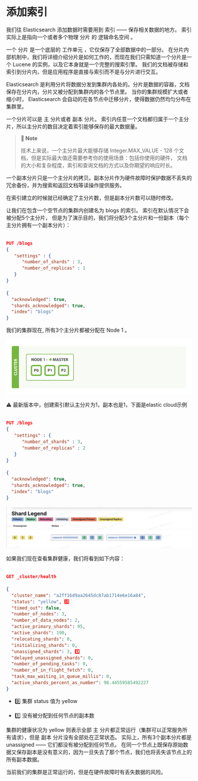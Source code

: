 # 添加索引

我们往 Elasticsearch 添加数据时需要用到 索引 —— 保存相关数据的地方。 索引实际上是指向一个或者多个物理 分片 的 逻辑命名空间 。

一个 分片 是一个底层的 工作单元 ，它仅保存了全部数据中的一部分。 在分片内部机制中，我们将详细介绍分片是如何工作的，而现在我们只需知道一个分片是一个 Lucene 的实例，以及它本身就是一个完整的搜索引擎。 我们的文档被存储和索引到分片内，但是应用程序是直接与索引而不是与分片进行交互。

Elasticsearch 是利用分片将数据分发到集群内各处的。分片是数据的容器，文档保存在分片内，分片又被分配到集群内的各个节点里。 当你的集群规模扩大或者缩小时， Elasticsearch 会自动的在各节点中迁移分片，使得数据仍然均匀分布在集群里。

一个分片可以是 主 分片或者 副本 分片。 索引内任意一个文档都归属于一个主分片，所以主分片的数目决定着索引能够保存的最大数据量。

> **🦉 Note**
>
> 技术上来说，一个主分片最大能够存储 Integer.MAX_VALUE - 128 个文档，但是实际最大值还需要参考你的使用场景：包括你使用的硬件， 文档的大小和复杂程度，索引和查询文档的方式以及你期望的响应时长。


一个副本分片只是一个主分片的拷贝。副本分片作为硬件故障时保护数据不丢失的冗余备份，并为搜索和返回文档等读操作提供服务。

在索引建立的时候就已经确定了主分片数，但是副本分片数可以随时修改。

让我们在包含一个空节点的集群内创建名为 blogs 的索引。 索引在默认情况下会被分配5个主分片， 但是为了演示目的，我们将分配3个主分片和一份副本（每个主分片拥有一个副本分片）：

```json

PUT /blogs
{
   "settings" : {
      "number_of_shards" : 3,
      "number_of_replicas" : 1
   }
}

{
  "acknowledged": true,
  "shards_acknowledged": true,
  "index": "blogs"
}

```

我们的集群现在, 所有3个主分片都被分配在 Node 1 。

![3个分片在一个节点](https://github.com/Kua-Fu/blog-book-images/blob/main/elastic/basic/elas_0202.png?raw=true)


⚠️ 最新版本中，创建索引默认主分片为1，副本也是1，下面是elastic cloud示例

```json

PUT /blogs
{
   "settings" : {
      "number_of_shards" : 3,
      "number_of_replicas" : 2
   }
}

{
  "acknowledged": true,
  "shards_acknowledged": true,
  "index": "blogs"
}

```

![3个分片在2个节点](https://github.com/Kua-Fu/blog-book-images/blob/main/elastic/basic/es-basic-create-an-index.jpg?raw=true)

如果我们现在查看集群健康，我们将看到如下内容：

```json

GET _cluster/health

{
  "cluster_name": "a2ff16d9aa2645dc87ab1714e6e16a84",
  "status": "yellow", 0️⃣
  "timed_out": false,
  "number_of_nodes": 3,
  "number_of_data_nodes": 2,
  "active_primary_shards": 95,
  "active_shards": 190,
  "relocating_shards": 0,
  "initializing_shards": 0,
  "unassigned_shards": 3, 1️⃣
  "delayed_unassigned_shards": 0,
  "number_of_pending_tasks": 0,
  "number_of_in_flight_fetch": 0,
  "task_max_waiting_in_queue_millis": 0,
  "active_shards_percent_as_number": 98.44559585492227
}

```

* 0️⃣ 集群 status 值为 yellow

* 1️⃣ 没有被分配到任何节点的副本数

集群的健康状况为 yellow 则表示全部 主 分片都正常运行（集群可以正常服务所有请求），但是 副本 分片没有全部处在正常状态。 实际上，所有3个副本分片都是 unassigned —— 它们都没有被分配到任何节点。 在同一个节点上既保存原始数据又保存副本是没有意义的，因为一旦失去了那个节点，我们也将丢失该节点上的所有副本数据。

当前我们的集群是正常运行的，但是在硬件故障时有丢失数据的风险。
